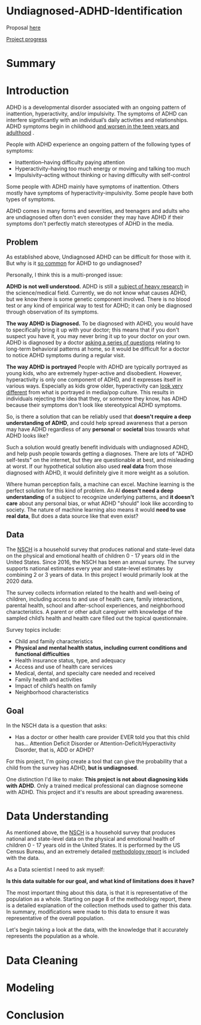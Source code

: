# Undiagnosed-ADHD-Identification

Proposal [here](https://github.com/austint1121/Capstone_Proposal)

[Project progress](https://github.com/users/austint1121/projects/1)

# Summary

# Introduction

ADHD is a developmental disorder associated with an ongoing pattern of inattention, hyperactivity, and/or impulsivity.
The symptoms of ADHD can interfere significantly with an individual’s daily activities and relationships. ADHD symptoms
begin in
childhood [and worsen in the teen years and adulthood](https://www.nimh.nih.gov/health/publications/adhd-what-you-need-to-know#part_6209)
.

People with ADHD experience an ongoing pattern of the following types of symptoms:

- Inattention–having difficulty paying attention
- Hyperactivity–having too much energy or moving and talking too much
- Impulsivity–acting without thinking or having difficulty with self-control

Some people with ADHD mainly have symptoms of inattention. Others mostly have symptoms of hyperactivity-impulsivity.
Some people have both types of symptoms.

ADHD comes in many forms and severities, and teenagers and adults who are undiagnosed often don't even consider they may
have ADHD if their symptoms don't perfectly match stereotypes of ADHD in the media.

## Problem

As established above, Undiagnosed ADHD can be difficult for those with it. But why is
it [so common](https://www.singlecare.com/blog/news/adhd-statistics/#adult-adhd-statistics) for ADHD to go undiagnosed?

Personally, I think this is a multi-pronged issue:

**ADHD is not well understood.**
ADHD is still a [subject of heavy research](https://www.cdc.gov/ncbddd/adhd/research.html) in the science/medical field.
Currently, we do not know what causes ADHD, but we know there is some genetic component involved. There is no blood test
or any kind of empirical way to test for ADHD; it can only be diagnosed through observation of its symptoms.

**The way ADHD is Diagnosed.**
To be diagnosed with ADHD, you would have to specifically bring it up with your doctor; this means that if you don't
suspect you have it, you may never bring it up to your doctor on your own. ADHD is diagnosed by a
doctor [asking a series of questions](https://www.cdc.gov/ncbddd/adhd/diagnosis.html) relating to long-term behavioral
patterns at home, so it would be difficult for a doctor to notice ADHD symptoms during a regular visit.

**The way ADHD is portrayed**
People with ADHD are typically portrayed as young kids, who are extremely hyper-active and disobedient. However,
hyperactivity is only one component of ADHD, and it expresses itself in various ways. Especially as kids grow older,
hyperactivity can [look very different](https://www.nytimes.com/2010/12/14/health/14klass.html) from what is portrayed
in media/pop culture. This results in individuals rejecting the idea that they, or someone they know, has ADHD because
their symptoms don't look like stereotypical ADHD symptoms.

So, is there a solution that can be reliably used that **doesn't require a deep understanding of ADHD**, and could help
spread awareness that a person may have ADHD regardless of any **personal** or **societal** bias towards what ADHD looks
like?

Such a solution would greatly benefit individuals with undiagnosed ADHD, and help push people towards getting a
diagnoses. There are lots of "ADHD self-tests" on the internet, but they are questionable at best, and misleading at
worst. If our hypothetical solution also used **real data** from those diagnosed with ADHD, it would definitely give it
more weight as a solution.

Where human perception fails, a machine can excel. Machine learning is the perfect solution for this kind of problem. An
AI **doesn't need a deep understanding** of a subject to recognize underlying patterns, and **it doesn't care** about
any personal bias, or what ADHD "should" look like according to society. The nature of machine learning also means it
would **need to use real data**, But does a data source like that even exist?

## Data

The [NSCH](https://www.census.gov/programs-surveys/nsch/data/datasets.html) is a household survey that produces national
and state-level data on the physical and emotional health of children 0 - 17 years old in the United States. Since 2016,
the NSCH has been an annual survey. The survey supports national estimates every year and state-level estimates by
combining 2 or 3 years of data. In this project I would primarily look at the 2020 data.

The survey collects information related to the health and well-being of children, including access to and use of health
care, family interactions, parental health, school and after-school experiences, and neighborhood characteristics. A
parent or other adult caregiver with knowledge of the sampled child’s health and health care filled out the topical
questionnaire.

Survey topics include:

- Child and family characteristics
- **Physical and mental health status, including current conditions and functional difficulties**
- Health insurance status, type, and adequacy
- Access and use of health care services
- Medical, dental, and specialty care needed and received
- Family health and activities
- Impact of child’s health on family
- Neighborhood characteristics

## Goal

In the NSCH data is a question that asks:

- Has a doctor or other health care provider EVER told you that this child has… Attention Deficit Disorder or
  Attention-Deficit/Hyperactivity Disorder, that is, ADD or ADHD?

For this project, I'm going create a tool that can give the probability that a child from the survey has ADHD, **but is
undiagnosed**.

One distinction I'd like to make: **This project is not about diagnosing kids with ADHD**. Only a trained medical
professional can diagnose someone with ADHD. This project and it's results are about spreading awareness.

# Data Understanding

As mentioned above, the [NSCH](https://www.census.gov/programs-surveys/nsch/data/datasets.html) is a household survey
that produces national and state-level data on the physical and emotional health of children 0 - 17 years old in the
United States. It is performed by the US Census Bureau, and an extremely
detailed [methodology report](https://www2.census.gov/programs-surveys/nsch/technical-documentation/methodology/2020-NSCH-Methodology-Report.pdf)
is included with the data.

As a Data scientist I need to ask myself:

**Is this data suitable for our goal, and what kind of limitations does it have?**

The most important thing about this data, is that it is representative of the population as a whole. Starting on page 8
of the methodology report, there is a detailed explanation of the collection methods used to gather this data. In
summary, modifications were made to this data to ensure it was representative of the overall population.

Let's begin taking a look at the data, with the knowledge that it accurately represents the population as a whole.

# Data Cleaning

# Modeling

# Conclusion